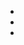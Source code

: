- [](https://testdriven.io/blog/building-a-concurrent-web-scraper-with-python-and-selenium/)
- [](https://github.com/testdrivenio/concurrent-web-scraping)
- [](https://nguyenvanhieu.vn/cai-dat-moi-truong-selenium-voi-python/)
